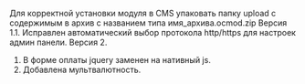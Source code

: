 Для корректной установки модуля в CMS упаковать папку upload с содержимым в архив с названием типа имя_архива.ocmod.zip
Версия 1.1.
Исправлен автоматический выбор протокола http/https для настроек админ панели.
Версия 2.
1. В форме оплаты jquery заменен на нативный js.
2. Добавлена мультвалютность.
